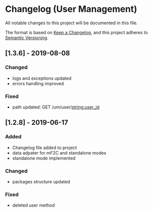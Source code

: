 # Changelog (User Management)
All notable changes to this project will be documented in this file.

The format is based on [Keep a Changelog](https://keepachangelog.com/en/1.0.0/),
and this project adheres to [Semantic Versioning](https://semver.org/spec/v2.0.0.html).

## [1.3.6] - 2019-08-08
### Changed
- logs and exceptions updated
- errors handling improved

### Fixed
- path updated: GET /um/user/<string:user_id>

## [1.2.8] - 2019-06-17
### Added
- Changelog file added to project
- data adpater for mF2C and standalone modes
- standalone mode implemented

### Changed
- packages structure updated

### Fixed
- deleted user method
